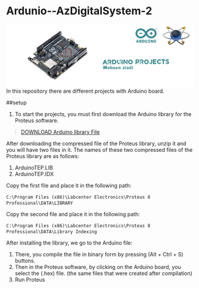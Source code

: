 # Ardunio--AzDigitalSystem-2
![main-header](./files/image/main-header.png)
In this repository there are different projects with Arduino board.

##setup
1. To start the projects, you must first download the Arduino library for the Proteus software.
> [DOWNLOAD Arduino library File](./files/Arduino%20files/library.zip)

After downloading the compressed file of the Proteus library, unzip it and you will have two files in it.
The names of these two compressed files of the Proteus library are as follows:
1. ArduinoTEP.LIB
2. ArduinoTEP.IDX

Copy the first file and place it in the following path:
```
C:\Program Files (x86)\Labcenter Electronics\Proteus 8 Professional\DATA\LIBRARY
```

Copy the second file and place it in the following path:
```
C:\Program Files (x86)\Labcenter Electronics\Proteus 8 Professional\DATA\Library Indexing
```

After installing the library, we go to the Arduino file:
1. There, you compile the file in binary form by pressing (Alt + Ctrl + S) buttons.
2. Then in the Proteus software, by clicking on the Arduino board, you select the (.hex) file.
    (the same files that were created after compilation)
3. Run Proteus